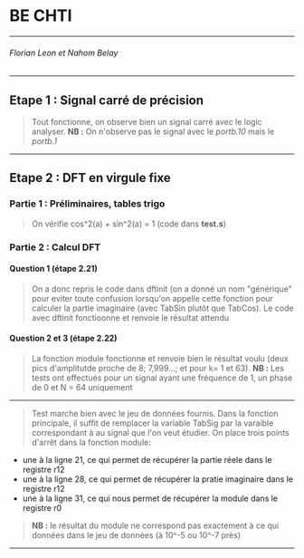 # BE CHTI
---
######  Florian Leon et Nahom Belay

---
## Etape 1 : Signal carré de précision

>Tout fonctionne, on observe bien un signal carré avec le logic analyser.
>**NB :** On n'observe pas le signal avec le *portb.10* mais le *portb.1*
---  
## Etape 2 : DFT en virgule fixe

  ### Partie 1 : Préliminaires, tables trigo
>On vérifie cos^2(a) + sin^2(a) = 1 (code dans **test.s**)
     
  ### Partie 2 : Calcul DFT
   #### Question 1 (étape 2.21)
>On a donc repris le code dans dftinit (on a donné un nom "générique" pour eviter toute confusion lorsqu'on appelle cette fonction pour calculer la partie imaginaire (avec TabSin plutôt que TabCos).
>Le code avec dftinit fonctioonne et renvoie le résultat attendu

   #### Question 2 et 3 (étape 2.22)
>La fonction module fonctionne et renvoie bien le résultat voulu (deux pics d'amplitutde proche de 8; 7,999...; et pour k= 1 et 63).
>**NB :** Les tests ont effectués pour un signal ayant une fréquence de 1, un phase de 0 et  N = 64 uniquement
---

>Test marche bien avec le jeu de données fournis. Dans la fonction principale, il suffit de remplacer la variable TabSig par la varaible correspondant à au signal que l'on veut étudier. On place trois points d'arrêt dans la fonction module:
- une à la ligne 21, ce qui permet de récupérer la partie réele dans le registre r12
- une à la ligne 28, ce qui permet de récupérer la pratie imaginaire dans le registre r12
- une à la ligne 31, ce qui nous permet de récupérer la module dans le registre r0
>**NB :** le résultat du module ne correspond pas exactement à ce qui données dans le jeu de données (à 10^-5 ou 10^-7 près)
---
